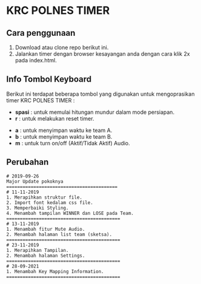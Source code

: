 # KRC POLNES TIMER

## Cara penggunaan
1. Download atau clone repo berikut ini.
2. Jalankan timer dengan browser kesayangan anda dengan cara klik 2x pada index.html.

## Info Tombol Keyboard
Berikut ini terdapat beberapa tombol yang digunakan untuk mengoprasikan timer KRC POLNES TIMER : 
    
* **spasi** : untuk memulai hitungan mundur dalam mode persiapan.
* **r** : untuk melakukan reset timer.
<!-- * **1** : untuk melakukan reset1. -->
<!-- * **2** : untuk melakukan reset2. -->
<!-- * **q** : untuk pause. -->
<!-- * **w** : untuk resume. -->
* **a** : untuk menyimpan waktu ke team A.
* **b** : untuk menyimpan waktu ke team B.
* **m** : untuk turn on/off (Aktif/Tidak Aktif) Audio.

## Perubahan

    # 2019-09-26
    Major Update pokoknya
    =========================================
    # 11-11-2019
    1. Merapihkan struktur file.
    2. Import font kedalam css file.
    3. Memperbaiki Styling.
    4. Menambah tampilan WINNER dan LOSE pada Team.
    ==========================================
    # 13-11-2019
    1. Menambah fitur Mute Audio.
    2. Menambah halaman list team (sketsa).
    ==========================================
    # 23-11-2019
    1. Merapihkan Tampilan.
    2. Menambah halaman Settings.
	==========================================
    # 28-09-2021
    1. Menambah Key Mapping Information.
	==========================================